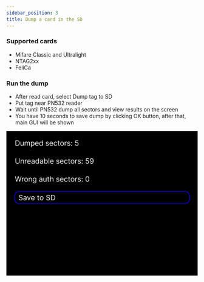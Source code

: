 ```yaml
---
sidebar_position: 3
title: Dump a card in the SD
---
```


### Supported cards

- Mifare Classic and Ultralight
- NTAG2xx
- FeliCa

### Run the dump

- After read card, select Dump tag to SD
- Put tag near PN532 reader
- Wait until PN532 dump all sectors and view results on the screen
- You have 10 seconds to save dump by clicking OK button, after that, main GUI will be shown

<img src="/img/screens/nfc/dump_tag.png"/>